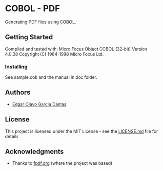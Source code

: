 # COBOL - PDF

Generating PDF files using COBOL.

## Getting Started

Compiled and tested with:
Micro Focus Object COBOL (32-bit)
Version 4.0.38 Copyright (C) 1984-1998 Micro Focus Ltd.

### Installing

See sample.cob and the manual in doc folder.

## Authors

* [Edgar Olavo Garcia Dantas](eodantas@gmail.com)

## License

This project is licensed under the MIT License - see the [LICENSE.md](LICENSE.md) file for details

## Acknowledgments

* Thanks to [fpdf.org](www.fpdf.org) (where the project was based)
